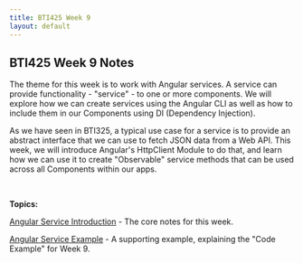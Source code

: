 ```yaml
---
title: BTI425 Week 9
layout: default
---
```


## BTI425 Week 9 Notes

The theme for this week is to work with Angular services. A service can provide functionality - "service" - to one or more components. We will explore how we can create services using the Angular CLI as well as how to include them in our Components using DI (Dependency Injection).

As we have seen in BTI325, a typical use case for a service is to provide an abstract interface that we can use to fetch JSON data from a Web API. This week, we will introduce Angular's HttpClient Module to do that, and learn how we can use it to create "Observable" service methods that can be used across all Components within our apps.

<br>

**Topics:**

[Angular Service Introduction](angular-services-intro) - The core notes for this week.

[Angular Service Example](angular-services-example) - A supporting example, explaining the "Code Example" for Week 9.

<br>
